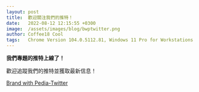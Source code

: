```yaml
---
layout: post
title:  歡迎關注我們的推特！
date:   2022-08-12 12:15:55 +0300
image:  /assets/images/blog/bwptwitter.png
author: Coffee18 Cool
tags:   Chrome Version 104.0.5112.81, Windows 11 Pro for Workstations
---
```


**我們專題的推特上線了！**

歡迎追蹤我們的推特並獲取最新信息！

[Brand with Pedia-Twitter](https://twitter.com/bwp_wiki "Twitter!")

